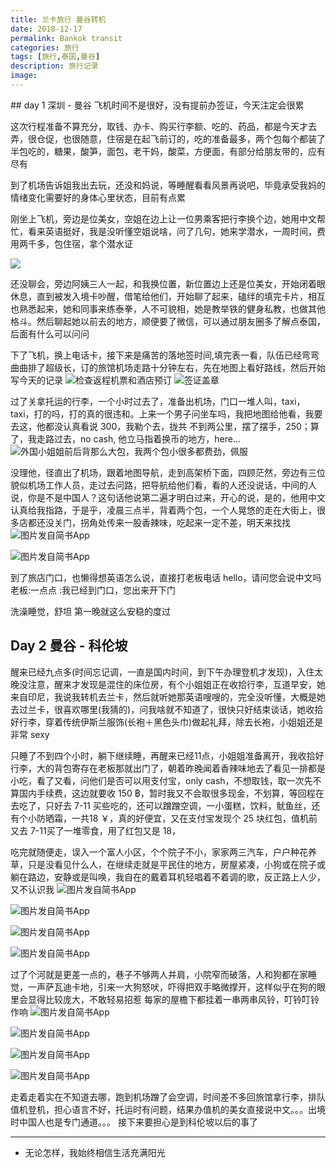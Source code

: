```yaml
---
title: 兰卡旅行 曼谷转机
date: 2018-12-17
permalink: Bankok transit
categories: 旅行
tags: [旅行,泰国,曼谷]
description: 旅行记录
image:
---
```

<p class="description"></p>
## day 1 深圳 - 曼谷
飞机时间不是很好，没有提前办签证，今天注定会很累

这次行程准备不算充分，取钱、办卡、购买行李额、吃的、药品，都是今天才去弄，很仓促，也很随意，住宿是在起飞前订的，吃的准备最多，两个包每个都装了半包吃的，糖果，酸笋，面包，老干妈，酸菜，方便面，有部分给朋友带的，应有尽有

到了机场告诉姐我出去玩，还没和妈说，等睡醒看看风景再说吧，毕竟承受我妈的情绪变化需要好的身体心里状态，目前有点累

刚坐上飞机，旁边是位美女，空姐在边上让一位男乘客把行李换个边，她用中文帮忙，看来英语挺好，我是没听懂空姐说啥，问了几句，她来学潜水，一周时间，费用两千多，包住宿，拿个潜水证

![](http://upload-images.jianshu.io/upload_images/6273500-a7da1c6d99161b82.jpg?imageMogr2/auto-orient/strip%7CimageView2/2/w/1080/q/50)


还没聊会，旁边阿姨三人一起，和我换位置，新位置边上还是位美女，开始闭着眼休息，直到被发入境卡吵醒，借笔给他们，开始聊了起来，磕绊的填完卡片，相互也熟悉起来，她和同事来练泰拳，人不可貌相，她是教举铁的健身私教，也做其他格斗。然后聊起她以前去的地方，顺便要了微信，可以通过朋友圈多了解点泰国，后面有什么可以问问

下了飞机，换上电话卡，接下来是痛苦的落地签时间,填完表一看，队伍已经弯弯曲曲排了超级长，订的旅馆机场走路十分钟左右，先在地图上看好路线，然后开始写今天的记录
![检查返程机票和酒店预订](http://upload-images.jianshu.io/upload_images/6273500-0cad8bcd114ed7fe.jpg?imageMogr2/auto-orient/strip%7CimageView2/2/w/1080/q/50)
![签证盖章](http://upload-images.jianshu.io/upload_images/6273500-7e6bc03013958481.jpg?imageMogr2/auto-orient/strip%7CimageView2/2/w/1080/q/50)

过了关拿托运的行李，一个小时过去了，准备出机场，门口一堆人叫，taxi，taxi，打的吗，打的真的很违和。上来一个男子问坐车吗，我把地图给他看，我要去这，他都没认真看说 300，我勒个去，拢共 不到两公里，摆了摆手，250；算了，我走路过去，no cash,  他立马指着换币的地方，here...
![外国小姐姐前后背那么大包，我两个包小很多都费劲，佩服](http://upload-images.jianshu.io/upload_images/6273500-248c5f18ce35910c.jpg?imageMogr2/auto-orient/strip%7CimageView2/2/w/1080/q/50)

没理他，径直出了机场，跟着地图导航，走到高架桥下面，四顾茫然，旁边有三位貌似机场工作人员，走过去问路，把导航给他们看，看的人还没说话，中间的人说，你是不是中国人？这句话他说第二遍才明白过来，开心的说，是的，他用中文认真给我指路，于是乎，凌晨三点半，背着两个包，一个人晃悠的走在大街上，很多店都还没关门，拐角处传来一股香辣味，吃起来一定不差，明天来找找
![图片发自简书App](http://upload-images.jianshu.io/upload_images/6273500-018d6a8fe5655959.jpg?imageMogr2/auto-orient/strip%7CimageView2/2/w/1080/q/50)

![图片发自简书App](http://upload-images.jianshu.io/upload_images/6273500-c6d0a5f2a2233069.jpg?imageMogr2/auto-orient/strip%7CimageView2/2/w/1080/q/50)


到了旅店门口，也懒得想英语怎么说，直接打老板电话
hello，请问您会说中文吗
老板:一点点
:我已经到门口，您出来开下门

洗澡睡觉，舒坦
第一晚就这么安稳的度过

## Day 2 曼谷 - 科伦坡

醒来已经九点多(时间忘记调，一直是国内时间，到下午办理登机才发现)，入住太晚没注意，醒来才发现是混住的床位房，有个小姐姐正在收拾行李，互道早安，她来自印尼，我说我转机去兰卡，然后就听她那英语嗖嗖的，完全没听懂，大概是她去过兰卡，很喜欢哪里(我猜的)，问我啥就不知道了，很快只好结束谈话，她收拾好行李，穿着传统伊斯兰服饰(长袍＋黑色头巾)做起礼拜，除去长袍，小姐姐还是非常 sexy

只睡了不到四个小时，躺下继续睡，再醒来已经11点，小姐姐准备离开，我收拾好行李，大的背包寄存在老板那就出门了，朝着昨晚闻着香辣味地去了看见一排都是小吃，看了又看，问他们是否可以用支付宝，only cash，不想取钱，取一次先不算国内手续费，这边就要收 150 ฿，暂时我又不会取很多现金，不划算，等回程在去吃了，只好去 7-11 买些吃的，还可以蹭蹭空调，一小蛋糕，饮料，鱿鱼丝，还有个小防晒霜，一共18 ￥，真的好便宜，又在支付宝发现个 25 块红包，值机前又去 7-11买了一堆零食，用了红包又是 18，

吃完就随便走，误入一个富人小区，个个院子不小，家家两三汽车，户户种花养草，只是没看见什么人，在继续走就是平民住的地方，房屋紧凑，小狗或在院子或躺在路边，安静或是叫唤，我自在的戴着耳机轻唱着不着调的歌，反正路上人少，又不认识我
![图片发自简书App](http://upload-images.jianshu.io/upload_images/6273500-6e83d75e1b1ce64b.jpg?imageMogr2/auto-orient/strip%7CimageView2/2/w/1080/q/50)

![图片发自简书App](http://upload-images.jianshu.io/upload_images/6273500-304852abded2540f.jpg?imageMogr2/auto-orient/strip%7CimageView2/2/w/1080/q/50)

![图片发自简书App](http://upload-images.jianshu.io/upload_images/6273500-13fe2396e4681094.jpg?imageMogr2/auto-orient/strip%7CimageView2/2/w/1080/q/50)

![图片发自简书App](http://upload-images.jianshu.io/upload_images/6273500-3238017bdbb5763b.jpg?imageMogr2/auto-orient/strip%7CimageView2/2/w/1080/q/50)


过了个河就是更差一点的，巷子不够两人并肩，小院窄而破落，人和狗都在家睡觉，一声萨瓦迪卡地，引来一大狗怒吠，吓得把双手略微撑开，这样似乎在狗的眼里会显得比较庞大，不敢轻易招惹
每家的屋檐下都挂着一串两串风铃，叮铃叮铃作响
![图片发自简书App](http://upload-images.jianshu.io/upload_images/6273500-703de34721c9c8b0.jpg?imageMogr2/auto-orient/strip%7CimageView2/2/w/1080/q/50)

![图片发自简书App](http://upload-images.jianshu.io/upload_images/6273500-294eb67f10952b43.jpg?imageMogr2/auto-orient/strip%7CimageView2/2/w/1080/q/50)

![图片发自简书App](http://upload-images.jianshu.io/upload_images/6273500-cf7b605d8636df5b.jpg?imageMogr2/auto-orient/strip%7CimageView2/2/w/1080/q/50)

![图片发自简书App](http://upload-images.jianshu.io/upload_images/6273500-6c09f1d61875b555.jpg?imageMogr2/auto-orient/strip%7CimageView2/2/w/1080/q/50)

走着走着实在不知道去哪，跑到机场蹭了会空调，时间差不多回旅馆拿行李，排队值机登机，担心语言不好，托运时有问题，结果办值机的美女直接说中文。。。出境时中国人也是专门通道。。。
接下来要担心是到科伦坡以后的事了


---
* 无论怎样，我始终相信生活充满阳光

